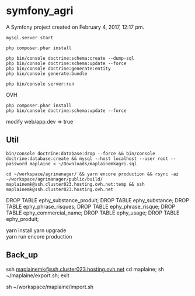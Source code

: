 symfony_agri
============

A Symfony project created on February 4, 2017, 12:17 pm.

````
mysql.server start

php composer.phar install

php bin/console doctrine:schema:create --dump-sql
php bin/console doctrine:schema:update --force
php bin/console doctrine:generate:entity
php bin/console generate:bundle

php bin/console server:run
````


OVH

````
php composer.phar install
php bin/console doctrine:schema:update --force
````

modify web/app.dev => true

Util
-------

````
bin/console doctrine:database:drop --force && bin/console doctrine:database:create && mysql --host localhost --user root --password maplaine < ~/Downloads/maplainemkagri.sql
````

````
cd ~/workspace/agrimanager/ && yarn encore production && rsync -az ~/workspace/agrimanager/public/build/ maplainemk@ssh.cluster023.hosting.ovh.net:temp && ssh maplainemk@ssh.cluster023.hosting.ovh.net
````

DROP TABLE ephy_substance_produit;
DROP TABLE ephy_substance;
DROP TABLE ephy_phrase_risques;
DROP TABLE ephy_phrase_risque;
DROP TABLE ephy_commercial_name;
DROP TABLE ephy_usage;
DROP TABLE ephy_produit;


yarn install
yarn upgrade  
yarn run encore production




Back_up
-------

ssh maplainemk@ssh.cluster023.hosting.ovh.net
cd maplaine; sh ~/maplaine/export.sh;
exit

sh ~/workspace/maplaine/import.sh
